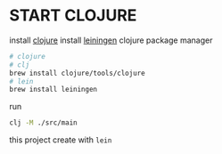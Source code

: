# START CLOJURE

install [clojure](https://clojure.org/guides/install_clojure)
install [leiningen](https://leiningen.org) clojure package manager

```bash
# clojure
# clj
brew install clojure/tools/clojure
# lein
brew install leiningen
```

run

```bash
clj -M ./src/main
```

this project create with `lein`
